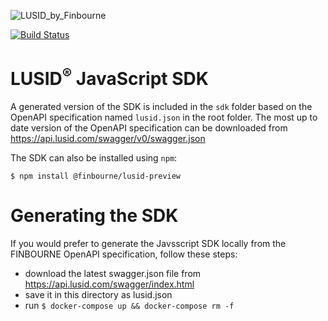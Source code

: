 ![LUSID_by_Finbourne](https://content.finbourne.com/LUSID_repo.png)

[![Build Status](https://travis-ci.org/finbourne/lusid-sdk-js.svg?branch=master)](https://travis-ci.org/finbourne/lusid-sdk-js)

# LUSID<sup>®</sup> JavaScript SDK

A generated version of the SDK is included in the `sdk` folder based on the OpenAPI specification named `lusid.json` in the root folder.  The most up to date version of the OpenAPI specification can be downloaded from https://api.lusid.com/swagger/v0/swagger.json

The SDK can also be installed using `npm`:

```
$ npm install @finbourne/lusid-preview
```

# Generating the SDK
If you would prefer to generate the Javsscript SDK locally from the FINBOURNE OpenAPI specification, follow these steps:

- download the latest swagger.json file from https://api.lusid.com/swagger/index.html
- save it in this directory as lusid.json
- run `$ docker-compose up && docker-compose rm -f`
 